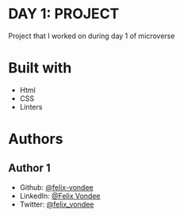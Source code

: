 # DAY 1: PROJECT
<p>Project that I worked on during day 1 of microverse</p>

# Built with
- Html
- CSS
- Linters

# Authors

## Author 1
- Github: [@felix-vondee](https://github.com/felix-vondee)
- LinkedIn: [@Felix Vondee](https://linkedin.com/felix_vondee)
- Twitter: [@felix_vondee](https://twitter.com/felix_vondee)
